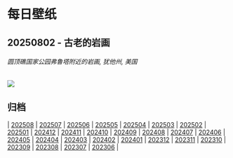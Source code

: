# 每日壁纸

## 20250802 - 古老的岩画

###### 圆顶礁国家公园弗鲁塔附近的岩画, 犹他州, 美国

![](https://www.bing.com/th?id=OHR.FruitaPetroglyphs_ZH-CN5423905955_UHD.jpg)

## 归档

| [202508](/202508/README.md)
| [202507](/202507/README.md)
| [202506](/202506/README.md)
| [202505](/202505/README.md)
| [202504](/202504/README.md)
| [202503](/202503/README.md)
| [202502](/202502/README.md)
| [202501](/202501/README.md)
| [202412](/202412/README.md)
| [202411](/202411/README.md)
| [202410](/202410/README.md)
| [202409](/202409/README.md)
| [202408](/202408/README.md)
| [202407](/202407/README.md)
| [202406](/202406/README.md)
| [202405](/202405/README.md)
| [202404](/202404/README.md)
| [202403](/202403/README.md)
| [202402](/202402/README.md)
| [202401](/202401/README.md)
| [202312](/202312/README.md)
| [202311](/202311/README.md)
| [202310](/202310/README.md)
| [202309](/202309/README.md)
| [202308](/202308/README.md)
| [202307](/202307/README.md)
| [202306](/202306/README.md)
|